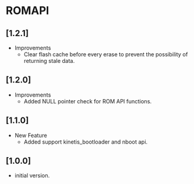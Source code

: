# ROMAPI

## [1.2.1]

- Improvements
  - Clear flash cache before every erase to prevent the possibility of returning stale data.

## [1.2.0]

- Improvements
  - Added NULL pointer check for ROM API functions.

## [1.1.0]

- New Feature
  - Added support kinetis_bootloader and nboot api.

## [1.0.0]

- initial version.
